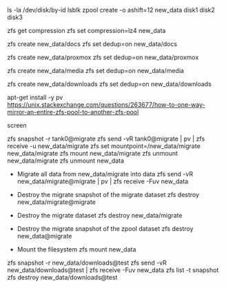 ls -la /dev/disk/by-id
lsblk
zpool create -o ashift=12 new_data disk1 disk2 disk3

zfs get compression
zfs set compression=lz4 new_data

zfs create new_data/docs
zfs set dedup=on new_data/docs

zfs create new_data/proxmox
zfs set dedup=on new_data/proxmox

zfs create new_data/media
zfs set dedup=on new_data/media

zfs create new_data/downloads
zfs set dedup=on new_data/downloads

apt-get install -y pv
https://unix.stackexchange.com/questions/263677/how-to-one-way-mirror-an-entire-zfs-pool-to-another-zfs-pool

screen

zfs snapshot -r tank0@migrate
zfs send -vR tank0@migrate | pv | zfs receive -u new_data/migrate
zfs set mountpoint=/new_data/migrate new_data/migrate
zfs mount new_data/migrate
zfs unmount new_data/migrate
zfs unmount new_data

- Migrate all data from new_data/migrate into data
zfs send -vR new_data/migrate@migrate | pv | zfs receive -Fuv new_data

- Destroy the migrate snapshot of the migrate dataset
zfs destroy new_data/migrate@migrate

- Destroy the migrate dataset
zfs destroy new_data/migrate

- Destroy the migrate snapshot of the zpool dataset
zfs destroy new_data@migrate

- Mount the filesystem
zfs mount new_data

zfs snapshot -r new_data/downloads@test
zfs send -vR new_data/downloads@test | zfs receive -Fuv new_data
zfs list -t snapshot
zfs destroy new_data/downloads@test
